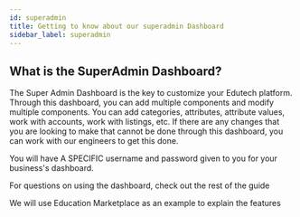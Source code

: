 ```yaml
---
id: superadmin
title: Getting to know about our superadmin Dashboard
sidebar_label: superadmin
---
```


## What is the SuperAdmin Dashboard?

The Super Admin Dashboard is the key to customize your Edutech platform. Through this dashboard, you can add multiple components and modify multiple components. You can add categories, attributes, attribute values, work with accounts, work with listings, etc. If there are any changes that you are looking to make that cannot be done through this dashboard, you can work with our engineers to get this done.

You will have A SPECIFIC username and password given to you for your business's dashboard.

For questions on using the dashboard, check out the rest of the guide

<Highlight color="#25c2a0"> We will use Education Marketplace as an example to explain the features </Highlight>
